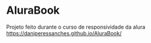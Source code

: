 # AluraBook
Projeto feito durante o curso de responsividade da alura
https://daniperessanches.github.io/AluraBook/
